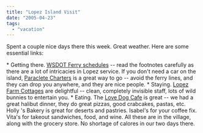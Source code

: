 ```yaml
---
title: "Lopez Island Visit"
date: "2005-04-23"
tags: 
  - "vacation"
---
```


Spent a couple nice days there this week. Great weather. Here are some essential links:

\* Getting there. [WSDOT Ferry schedules](http://www.wsdot.wa.gov/ferries/schedules/current/index.cfm?route=ana-sj&direction=west) -- read the footnotes carefully as there are a lot of intricacies in Lopez service. If you don't need a car on the island, [Paraclete Charters](http://www.paracletecharters.com) is a great way to go -- avoid the ferry lines, and they can drop you anywhere, and they are nice people. \* Staying. [Lopez Farm Cottages](http://www.lopezfarmcottages.com/) are delightful -- clean, completely invisible staff, lots of wild bunnies to entertain you. \* Eating. The [Love Dog Cafe](http://sanjuanislands.kulshan.com/Washington/San_Juan_County/Lopez_Island/Lopez_Village/Restaurants/Love_Dog_Cafe.htm) is great -- we had a great halibut dinner, they do great pizzas, good crabcakes, pastas, etc. Holly 's Bakery is great for deserts and pastries. Isabel's for your coffee fix. Vita's for takeout sandwiches, food, and wine. All these are in the village, along with the grocery store. No shortage of calores in our two days there.

